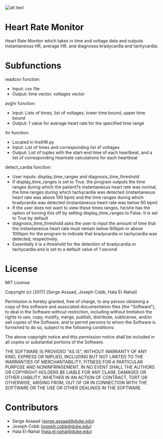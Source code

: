 ![alt text](https://travis-ci.org/sergeassaad/bme590hrm.svg?branch=master)

Heart Rate Monitor
==================

Heart Rate Monitor which takes in time and voltage data and outputs instantaneous HR, average HR, and diagnoses bradycardia and tachycardia.



Subfunctions
============
readcsv function:
- Input: csv file
- Output: time vector, voltages vector

avghr function:

-	Input: Lists of times, list of voltages, lower time bound, upper time bound
-	Output: 1 value for average heart rate for the specified time range

ihr function:
-	Located in InstHR.py
-	Input: List of times and corresponding list of voltages
-	Output: List of tuples with the start-end time of each heartbeat, and a list of corresponding heartrate calculations for each heartbeat

detect_cardia function:
-	User inputs: display_time_ranges and diagnosis_time_threshold
-	If display_time_ranges is set to True, the program outputs the time ranges during which the patient?s instantaneous heart rate was normal,
    the time ranges during which tachycardia was detected (instantaneous heart rate was above 100 bpm) and the time ranges during which
    bradycardia was detected (instantaneous heart rate was below 60 bpm)
-   If the user does not want to view these times ranges, he/she has the option of turning this off by setting display_time_ranges to False.
    It is set to True by default
-   diagnosis_time_threshold asks the user to input the amount of time that the instantaneous heart rate must remain below 60bpm or above 100bpm
    for the program to indicate that bradycardia or tachycardia was detected, respectively.
-   Essentially it is a threshold for the detection of bradycardia or tachycardia and is set to a default value of 1 second

License
=======

MIT License

Copyright (c) [2017] [Serge Assaad, Joseph Cobb, Hala El-Nahal]

Permission is hereby granted, free of charge, to any person obtaining a copy
of this software and associated documentation files (the "Software"), to deal
in the Software without restriction, including without limitation the rights
to use, copy, modify, merge, publish, distribute, sublicense, and/or sell
copies of the Software, and to permit persons to whom the Software is
furnished to do so, subject to the following conditions:

The above copyright notice and this permission notice shall be included in all
copies or substantial portions of the Software.

THE SOFTWARE IS PROVIDED "AS IS", WITHOUT WARRANTY OF ANY KIND, EXPRESS OR
IMPLIED, INCLUDING BUT NOT LIMITED TO THE WARRANTIES OF MERCHANTABILITY,
FITNESS FOR A PARTICULAR PURPOSE AND NONINFRINGEMENT. IN NO EVENT SHALL THE
AUTHORS OR COPYRIGHT HOLDERS BE LIABLE FOR ANY CLAIM, DAMAGES OR OTHER
LIABILITY, WHETHER IN AN ACTION OF CONTRACT, TORT OR OTHERWISE, ARISING FROM,
OUT OF OR IN CONNECTION WITH THE SOFTWARE OR THE USE OR OTHER DEALINGS IN THE
SOFTWARE.

Contributors
============
- Serge Assaad (serge.assaad@duke.edu)
- Joseph Cobb (joseph.cobb@duke.edu)
- Hala El-Nahal (hala.el.nahal@duke.edu)
